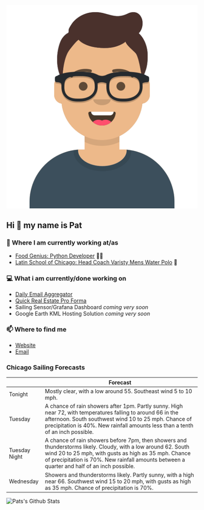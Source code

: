 [![Social banner for p-j-falconer](https://raw.githubusercontent.com/P-J-FALCONER/P-J-FALCONER/master/assets/avataaars.svg)](https://patfalconer.com/)
## Hi :wave: my name is Pat

### 💼 Where I am currently working at/as
- [Food Genius: Python Developer](https://getfoodgenius.com/) 🍔🐍
- [Latin School of Chicago: Head Coach Varisty Mens Water Polo](https://www.latinschool.org/) 🤽


### 💻 What i am currently/done working on
 - [Daily Email Aggregator](https://github.com/P-J-FALCONER/dott_daily_mail)
 - [Quick Real Estate Pro Forma](https://github.com/P-J-FALCONER/henry)
 - Sailing Sensor/Grafana Dashboard *coming very soon*
 - Google Earth KML Hosting Solution *coming very soon*

### 📫 Where to find me
 - [Website](https://patfalconer.com/)
 - [Email](mailto:patrick.j.falconer@gmail.com)


### Chicago Sailing Forecasts
|   | Forecast  |
|---|---|
| Tonight | Mostly clear, with a low around 55. Southeast wind 5 to 10 mph. |
| Tuesday | A chance of rain showers after 1pm. Partly sunny. High near 72, with temperatures falling to around 66 in the afternoon. South southwest wind 10 to 25 mph. Chance of precipitation is 40%. New rainfall amounts less than a tenth of an inch possible. |
| Tuesday Night | A chance of rain showers before 7pm, then showers and thunderstorms likely. Cloudy, with a low around 62. South wind 20 to 25 mph, with gusts as high as 35 mph. Chance of precipitation is 70%. New rainfall amounts between a quarter and half of an inch possible. |
| Wednesday | Showers and thunderstorms likely. Partly sunny, with a high near 66. Southwest wind 15 to 20 mph, with gusts as high as 35 mph. Chance of precipitation is 70%. |

![Pats's Github Stats](https://github-readme-stats.vercel.app/api?username=p-j-falconer&show_icons=true&theme=radical)
